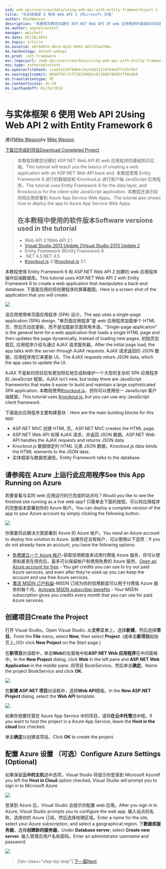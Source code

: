 ```yaml
---
uid: web-api/overview/data/using-web-api-with-entity-framework/part-1
title: "与实体框架 6 使用 Web API 2 |Microsoft 文档"
author: MikeWasson
description: "本教程将教您创建的 ASP.NET Web API 的 web 应用程序的基础知识后端。 本教程使用 Entity Framework 6 的数据布局..."
ms.author: aspnetcontent
manager: wpickett
ms.date: 05/28/2015
ms.topic: article
ms.assetid: e879487e-dbcd-4b33-b092-d67c37ae768c
ms.technology: dotnet-webapi
ms.prod: .net-framework
msc.legacyurl: /web-api/overview/data/using-web-api-with-entity-framework/part-1
msc.type: authoredcontent
ms.openlocfilehash: cceefa128f90b4c3e23dd31119f44e6ffc55f46f
ms.sourcegitcommit: 060879fcf3f73d2366b5c811986f8695fff65db8
ms.translationtype: MT
ms.contentlocale: zh-CN
ms.lasthandoff: 01/24/2018
---
```

<a name="using-web-api-2-with-entity-framework-6"></a><span data-ttu-id="71d4c-104">与实体框架 6 使用 Web API 2</span><span class="sxs-lookup"><span data-stu-id="71d4c-104">Using Web API 2 with Entity Framework 6</span></span>
====================
<span data-ttu-id="71d4c-105">通过[Mike Wasson](https://github.com/MikeWasson)</span><span class="sxs-lookup"><span data-stu-id="71d4c-105">by [Mike Wasson](https://github.com/MikeWasson)</span></span>

[<span data-ttu-id="71d4c-106">下载已完成的项目</span><span class="sxs-lookup"><span data-stu-id="71d4c-106">Download Completed Project</span></span>](https://github.com/MikeWasson/BookService)

> <span data-ttu-id="71d4c-107">本教程将教您创建的 ASP.NET Web API 的 web 应用程序的基础知识后端。</span><span class="sxs-lookup"><span data-stu-id="71d4c-107">This tutorial will teach you the basics of creating a web application with an ASP.NET Web API back end.</span></span> <span data-ttu-id="71d4c-108">本教程使用 Entity Framework 6 进行的数据层和 Knockout.js 进行客户端 JavaScript 应用程序。</span><span class="sxs-lookup"><span data-stu-id="71d4c-108">The tutorial uses Entity Framework 6 for the data layer, and Knockout.js for the client-side JavaScript application.</span></span> <span data-ttu-id="71d4c-109">本教程还演示如何将应用部署到 Azure App Service Web Apps。</span><span class="sxs-lookup"><span data-stu-id="71d4c-109">The tutorial also shows how to deploy the app to Azure App Service Web Apps.</span></span>
> 
> ## <a name="software-versions-used-in-the-tutorial"></a><span data-ttu-id="71d4c-110">在本教程中使用的软件版本</span><span class="sxs-lookup"><span data-stu-id="71d4c-110">Software versions used in the tutorial</span></span>
> 
> 
> - <span data-ttu-id="71d4c-111">Web API 2.1</span><span class="sxs-lookup"><span data-stu-id="71d4c-111">Web API 2.1</span></span>
> - [<span data-ttu-id="71d4c-112">Visual Studio 2013 Update 2</span><span class="sxs-lookup"><span data-stu-id="71d4c-112">Visual Studio 2013 Update 2</span></span>](https://www.visualstudio.com/downloads/download-visual-studio-vs)
> - <span data-ttu-id="71d4c-113">Entity Framework 6</span><span class="sxs-lookup"><span data-stu-id="71d4c-113">Entity Framework 6</span></span>
> - <span data-ttu-id="71d4c-114">.NET 4.5</span><span class="sxs-lookup"><span data-stu-id="71d4c-114">.NET 4.5</span></span>
> - <span data-ttu-id="71d4c-115">[Knockout.js](http://knockoutjs.com/) 3.1</span><span class="sxs-lookup"><span data-stu-id="71d4c-115">[Knockout.js](http://knockoutjs.com/) 3.1</span></span>


<span data-ttu-id="71d4c-116">本教程使用 Entity Framework 6 和 ASP.NET Web API 2 创建的 web 应用程序操作后端数据库。</span><span class="sxs-lookup"><span data-stu-id="71d4c-116">This tutorial uses ASP.NET Web API 2 with Entity Framework 6 to create a web application that manipulates a back-end database.</span></span> <span data-ttu-id="71d4c-117">下面是应用的将创建程序的屏幕截图。</span><span class="sxs-lookup"><span data-stu-id="71d4c-117">Here is a screen shot of the application that you will create.</span></span>

[![](part-1/_static/image2.png)](part-1/_static/image1.png)

<span data-ttu-id="71d4c-118">该应用使用单页面应用程序 (SPA) 设计。</span><span class="sxs-lookup"><span data-stu-id="71d4c-118">The app uses a single-page application (SPA) design.</span></span> <span data-ttu-id="71d4c-119">"单页面应用程序"是 web 应用程序加载单个 HTML 页，然后页动态更新，而不是加载新页面常用术语。</span><span class="sxs-lookup"><span data-stu-id="71d4c-119">"Single-page application" is the general term for a web application that loads a single HTML page and then updates the page dynamically, instead of loading new pages.</span></span> <span data-ttu-id="71d4c-120">初始页加载后, 应用程序介绍与通过 AJAX 请求服务器。</span><span class="sxs-lookup"><span data-stu-id="71d4c-120">After the initial page load, the app talks with the server through AJAX requests.</span></span> <span data-ttu-id="71d4c-121">AJAX 请求返回的 JSON 数据，应用程序用它来更新 UI。</span><span class="sxs-lookup"><span data-stu-id="71d4c-121">The AJAX requests return JSON data, which the app uses to update the UI.</span></span>

<span data-ttu-id="71d4c-122">AJAX 不是新的但目前有更加轻松地生成和维护一个大型的复杂的 SPA 应用程序的 JavaScript 框架。</span><span class="sxs-lookup"><span data-stu-id="71d4c-122">AJAX isn't new, but today there are JavaScript frameworks that make it easier to build and maintain a large sophisticated SPA application.</span></span> <span data-ttu-id="71d4c-123">本教程使用[Knockout.js](http://knockoutjs.com/)，但你可以使用任一 JavaScript 客户端框架。</span><span class="sxs-lookup"><span data-stu-id="71d4c-123">This tutorial uses [Knockout.js](http://knockoutjs.com/), but you can use any JavaScript client framework.</span></span>

<span data-ttu-id="71d4c-124">下面是此应用程序主要构建基块：</span><span class="sxs-lookup"><span data-stu-id="71d4c-124">Here are the main building blocks for this app:</span></span>

- <span data-ttu-id="71d4c-125">ASP.NET MVC 创建 HTML 页。</span><span class="sxs-lookup"><span data-stu-id="71d4c-125">ASP.NET MVC creates the HTML page.</span></span>
- <span data-ttu-id="71d4c-126">ASP.NET Web API 处理 AJAX 请求，并返回 JSON 数据。</span><span class="sxs-lookup"><span data-stu-id="71d4c-126">ASP.NET Web API handles the AJAX requests and returns JSON data.</span></span>
- <span data-ttu-id="71d4c-127">Knockout.js 数据绑定的 HTML 元素 JSON 数据。</span><span class="sxs-lookup"><span data-stu-id="71d4c-127">Knockout.js data-binds the HTML elements to the JSON data.</span></span>
- <span data-ttu-id="71d4c-128">实体框架与数据库通信。</span><span class="sxs-lookup"><span data-stu-id="71d4c-128">Entity Framework talks to the database.</span></span>

## <a name="see-this-app-running-on-azure"></a><span data-ttu-id="71d4c-129">请参阅在 Azure 上运行此应用程序</span><span class="sxs-lookup"><span data-stu-id="71d4c-129">See this App Running on Azure</span></span>

<span data-ttu-id="71d4c-130">若要查看与实时 web 应用运行的已完成的站点吗？</span><span class="sxs-lookup"><span data-stu-id="71d4c-130">Would you like to see the finished site running as a live web app?</span></span> <span data-ttu-id="71d4c-131">只需单击下面的按钮，可以将应用程序的完整版本部署到你的 Azure 帐户。</span><span class="sxs-lookup"><span data-stu-id="71d4c-131">You can deploy a complete version of the app to your Azure account by simply clicking the following button.</span></span>

[![](http://azuredeploy.net/deploybutton.png)](https://azuredeploy.net/?WT.mc_id=deploy_azure_aspnet&repository=https://github.com/tfitzmac/BookService)

<span data-ttu-id="71d4c-132">你需要将此解决方案部署到 Azure 的 Azure 帐户。</span><span class="sxs-lookup"><span data-stu-id="71d4c-132">You need an Azure account to deploy this solution to Azure.</span></span> <span data-ttu-id="71d4c-133">如果你还没有帐户，可以使用以下选项：</span><span class="sxs-lookup"><span data-stu-id="71d4c-133">If you do not already have an account, you have the following options:</span></span>

- <span data-ttu-id="71d4c-134">[免费建立一个 Azure 帐户](https://azure.microsoft.com/pricing/free-trial/?WT.mc_id=A443DD604)-获取信用额度来试用付费版 Azure 服务，你可以使用和甚至在用完后，最多可以保留帐户和使用免费的 Azure 服务。</span><span class="sxs-lookup"><span data-stu-id="71d4c-134">[Open an Azure account for free](https://azure.microsoft.com/pricing/free-trial/?WT.mc_id=A443DD604) - You get credits you can use to try out paid Azure services, and even after they're used up you can keep the account and use free Azure services.</span></span>
- <span data-ttu-id="71d4c-135">[激活 MSDN 订户权益](https://azure.microsoft.com/pricing/member-offers/msdn-benefits-details/?WT.mc_id=A443DD604)-MSDN 订阅为你的信用额度可以用于付费版 Azure 服务的每个月。</span><span class="sxs-lookup"><span data-stu-id="71d4c-135">[Activate MSDN subscriber benefits](https://azure.microsoft.com/pricing/member-offers/msdn-benefits-details/?WT.mc_id=A443DD604) - Your MSDN subscription gives you credits every month that you can use for paid Azure services.</span></span>

## <a name="create-the-project"></a><span data-ttu-id="71d4c-136">创建项目</span><span class="sxs-lookup"><span data-stu-id="71d4c-136">Create the Project</span></span>

<span data-ttu-id="71d4c-137">打开 Visual Studio。</span><span class="sxs-lookup"><span data-stu-id="71d4c-137">Open Visual Studio.</span></span> <span data-ttu-id="71d4c-138">从**文件**菜单上，选择**新建**，然后选择**项目**。</span><span class="sxs-lookup"><span data-stu-id="71d4c-138">From the **File** menu, select **New**, then select **Project**.</span></span> <span data-ttu-id="71d4c-139">(或单击**新项目**起始页上。)</span><span class="sxs-lookup"><span data-stu-id="71d4c-139">(Or click **New Project** on the Start page.)</span></span>

<span data-ttu-id="71d4c-140">在**新项目**对话框中，单击**Web**的左窗格中和**ASP.NET Web 应用程序**在中间窗格中。</span><span class="sxs-lookup"><span data-stu-id="71d4c-140">In the **New Project** dialog, click **Web** in the left pane and **ASP.NET Web Application** in the middle pane.</span></span> <span data-ttu-id="71d4c-141">将项目 BookService，然后单击**确定**。</span><span class="sxs-lookup"><span data-stu-id="71d4c-141">Name the project BookService and click **OK**.</span></span>

[![](part-1/_static/image4.png)](part-1/_static/image3.png)

<span data-ttu-id="71d4c-142">在**新建 ASP.NET 项目**对话框中，选择**Web API**模板。</span><span class="sxs-lookup"><span data-stu-id="71d4c-142">In the **New ASP.NET Project** dialog, select the **Web API** template.</span></span>

[![](part-1/_static/image6.png)](part-1/_static/image5.png)

<span data-ttu-id="71d4c-143">如果你想要托管在 Azure App Service 中的项目，请将**在云中托管**选中框。</span><span class="sxs-lookup"><span data-stu-id="71d4c-143">If you want to host the project in a Azure App Service, leave the **Host in the cloud** box checked.</span></span>

<span data-ttu-id="71d4c-144">单击**确定**以创建该项目。</span><span class="sxs-lookup"><span data-stu-id="71d4c-144">Click **OK** to create the project.</span></span>

## <a name="configure-azure-settings-optional"></a><span data-ttu-id="71d4c-145">配置 Azure 设置 （可选）</span><span class="sxs-lookup"><span data-stu-id="71d4c-145">Configure Azure Settings (Optional)</span></span>

<span data-ttu-id="71d4c-146">如果保留**云中的主机**选中选项，Visual Studio 将提示你登录到 Microsoft Azure</span><span class="sxs-lookup"><span data-stu-id="71d4c-146">If you left the **Host in Cloud** option checked, Visual Studio will prompt you to sign in to Microsoft Azure</span></span>

[![](part-1/_static/image8.png)](part-1/_static/image7.png)

<span data-ttu-id="71d4c-147">登录到 Azure 后，Visual Studio 会提示你配置 web 应用。</span><span class="sxs-lookup"><span data-stu-id="71d4c-147">After you sign in to Azure, Visual Studio prompts you to configure the web app.</span></span> <span data-ttu-id="71d4c-148">输入站点的名称，选择你的 Azure 订阅，然后选择地理区域。</span><span class="sxs-lookup"><span data-stu-id="71d4c-148">Enter a name for the site, select your Azure subscription, and select a geographical region.</span></span> <span data-ttu-id="71d4c-149">下**数据库服务器**，选择**创建新的服务器**。</span><span class="sxs-lookup"><span data-stu-id="71d4c-149">Under **Database server**, select **Create new server**.</span></span> <span data-ttu-id="71d4c-150">输入管理员用户名和密码。</span><span class="sxs-lookup"><span data-stu-id="71d4c-150">Enter an administrator username and password.</span></span>

[![](part-1/_static/image10.png)](part-1/_static/image9.png)

>[!div class="step-by-step"]
[<span data-ttu-id="71d4c-151">下一篇</span><span class="sxs-lookup"><span data-stu-id="71d4c-151">Next</span></span>](part-2.md)
